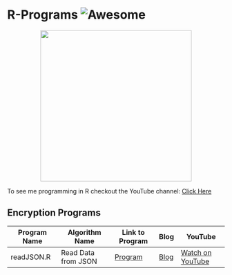 
# R-Programs  ![Awesome](https://cdn.rawgit.com/sindresorhus/awesome/d7305f38d29fed78fa85652e3a63e154dd8e8829/media/badge.svg)

<p align="center">
  <img src="https://upload.wikimedia.org/wikipedia/commons/thumb/1/1b/R_logo.svg/2000px-R_logo.svg.png" width="350"/>
</p>

To see me programming in R checkout the YouTube channel: <a target="_blank" href="https://www.youtube.com/channel/UCbmb5IoBtHZTpYZCDBOC1CA">Click Here</a>

## Encryption Programs
Program Name | Algorithm Name| Link to Program | Blog | YouTube
--- | --- | --- | --- | ---
readJSON.R |  Read Data from JSON |  [Program](https://github.com/randerson112358/R-Programs/blob/master/readJSON.R) | [Blog](http://everythingcomputerscience.com/) | [Watch on YouTube](https://www.youtube.com/watch?v=hzbdajLhiew)

